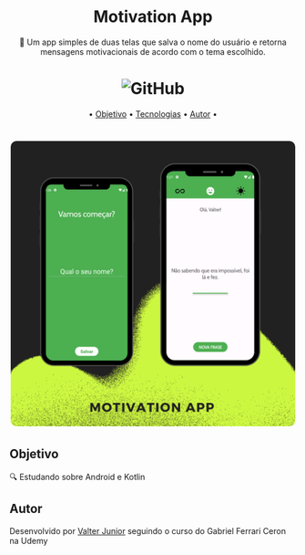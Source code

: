 <h1 align="center">Motivation App </h1>


<p align="center"> 🚀 Um app simples de duas telas que salva o nome do usuário e retorna mensagens motivacionais de acordo com o tema escolhido.</p>

<h1 align="center"><img alt="GitHub" src="https://img.shields.io/github/license/valtercfjunior/portfolio"></h1>

<p align="center">•
 <a href="#objetivo">Objetivo</a> •
 <a href="#tecnologias">Tecnologias</a> • 
 <a href="#autor">Autor</a> •
</p>



<h1 align="center">
    <img src="app/src/main/assets/mock.png" style="width: 500px; border-radius:10px " >
    
    
</h1>

## **Objetivo**

<p> 🔍 Estudando sobre Android e Kotlin </p>



## **Autor**

<p> Desenvolvido por <a href="https://github.com/valtercfjunior">Valter Junior</a> seguindo o curso do Gabriel Ferrari Ceron na Udemy </p>

